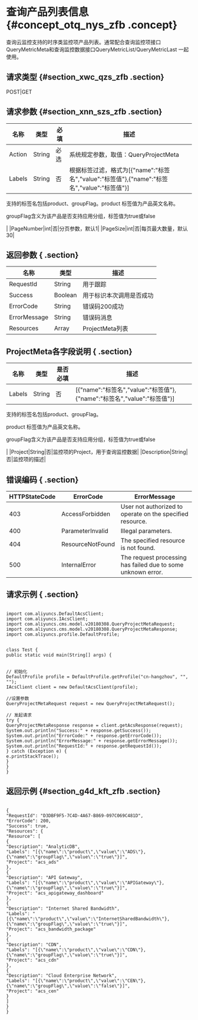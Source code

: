 # 查询产品列表信息 {#concept_otq_nys_zfb .concept}

查询云监控支持的时序类监控项产品列表。通常配合查询监控项接口QueryMetricMeta和查询监控数据接口QueryMetricList/QueryMetricLast 一起使用。

## 请求类型 {#section_xwc_qzs_zfb .section}

POST|GET

## 请求参数 {#section_xnn_szs_zfb .section}

|名称|类型|必填|描述|
|--|--|--|--|
|Action|String|必选|系统规定参数，取值：QueryProjectMeta|
|Labels|String|否| 根据标签过滤，格式为\[\{"name":"标签名","value":"标签值"\},\{"name":"标签名","value":"标签值"\}\]​

 支持的标签名包括product、groupFlag。product 标签值为产品英文名称。

 groupFlag含义为该产品是否支持应用分组，标签值为true或false​

 |
|PageNumber|int|否|分页参数，默认1|
|PageSize|int|否|每页最大数量，默认30|

## 返回参数 { .section}

|**名称**|**类型**|**描述**|
|------|------|------|
|RequestId|String|用于跟踪|
|Success|Boolean|用于标识本次调用是否成功|
|ErrorCode|String|错误码200成功|
|ErrorMessage|String|错误码消息|
|Resources|Array|ProjectMeta列表|

## ProjectMeta各字段说明 { .section}

|名称|类型|是否必填|描述|
|--|--|----|--|
|Labels|String|否| \[\{"name":"标签名","value":"标签值"\},\{"name":"标签名","value":"标签值"\}\]

 支持的标签名包括product、groupFlag。

 product 标签值为产品英文名称。

 groupFlag含义为该产品是否支持应用分组，标签值为true或false

 |
|Project|String|否|监控项的Project，用于查询监控数据|
|Description|String|否|监控项的描述|

## 错误编码 { .section}

|HTTPStateCode|ErrorCode|ErrorMessage|
|-------------|---------|------------|
|403|AccessForbidden|User not authorized to operate on the specified resource.|
|400|ParameterInvalid|Illegal parameters.|
|404|ResourceNotFound|The specified resource is not found.|
|500|InternalError|The request processing has failed due to some unknown error.|

## 请求示例 { .section}

```

import com.aliyuncs.DefaultAcsClient;
import com.aliyuncs.IAcsClient;
import com.aliyuncs.cms.model.v20180308.QueryProjectMetaRequest;
import com.aliyuncs.cms.model.v20180308.QueryProjectMetaResponse;
import com.aliyuncs.profile.DefaultProfile;


class Test {
public static void main(String[] args) {


// 初始化
DefaultProfile profile = DefaultProfile.getProfile("cn-hangzhou", "", "");
IAcsClient client = new DefaultAcsClient(profile);

//设置参数
QueryProjectMetaRequest request = new QueryProjectMetaRequest();

// 发起请求
try {
QueryProjectMetaResponse response = client.getAcsResponse(request);
System.out.println("Success:" + response.getSuccess());
System.out.println("ErrorCode:" + response.getErrorCode());
System.out.println("ErrorMessage:" + response.getErrorMessage());
System.out.println("RequestId:" + response.getRequestId());
} catch (Exception e) {
e.printStackTrace();
}
}
}
```

## 返回示例 {#section_g4d_kft_zfb .section}

```

{
"RequestId": "D3DBF9F5-7C4D-4A67-B869-097C069C481D",
"ErrorCode": 200,
"Success": true,
"Resources": {
"Resource": [
{
"Description": "AnalyticDB",
"Labels": "[{\"name\":\"product\",\"value\":\"ADS\"},{\"name\":\"groupFlag\",\"value\":\"true\"}]",
"Project": "acs_ads"
},
{
"Description": "API Gateway",
"Labels": "[{\"name\":\"product\",\"value\":\"APIGateway\"},{\"name\":\"groupFlag\",\"value\":\"true\"}]",
"Project": "acs_apigateway_dashboard"
},
{
"Description": "Internet Shared Bandwidth",
"Labels": "[{\"name\":\"product\",\"value\":\"InternetSharedBandwidth\"},{\"name\":\"groupFlag\",\"value\":\"true\"}]",
"Project": "acs_bandwidth_package"
},
{
"Description": "CDN",
"Labels": "[{\"name\":\"product\",\"value\":\"CDN\"},{\"name\":\"groupFlag\",\"value\":\"true\"}]",
"Project": "acs_cdn"
},
{
"Description": "Cloud Enterprise Network",
"Labels": "[{\"name\":\"product\",\"value\":\"CEN\"},{\"name\":\"groupFlag\",\"value\":\"false\"}]",
"Project": "acs_cen"
}
]
}
}
```

